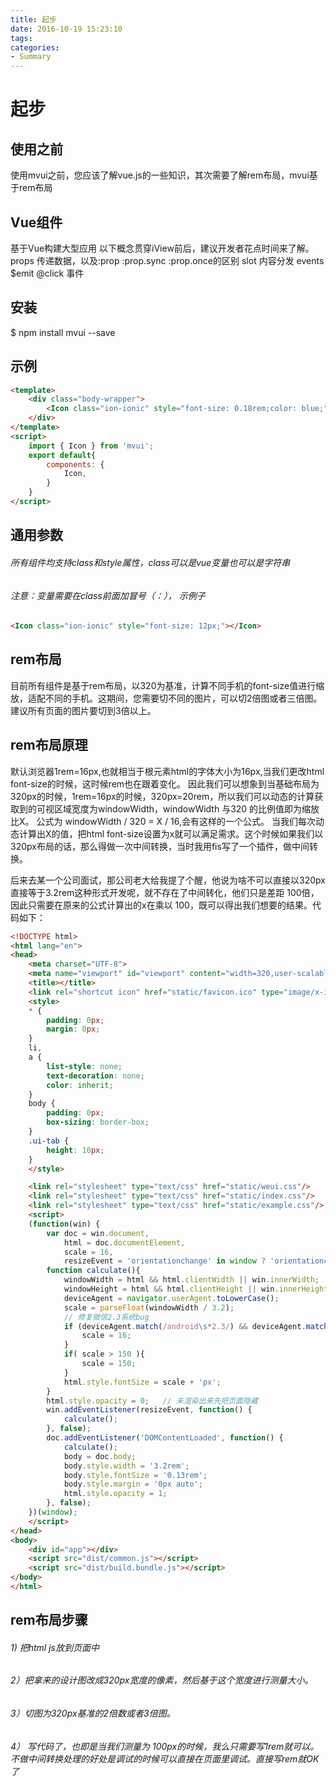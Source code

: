 ```yaml
---
title: 起步
date: 2016-10-19 15:23:10
tags:
categories:
- Summary
---
```



# 起步

## 使用之前

使用mvui之前，您应该了解vue.js的一些知识，其次需要了解rem布局，mvui基于rem布局


## Vue组件
基于Vue构建大型应用
以下概念贯穿iView前后，建议开发者花点时间来了解。
props 传递数据，以及:prop :prop.sync :prop.once的区别
slot 内容分发
events $emit @click 事件


## 安装 
$ npm install mvui --save


## 示例 
``` html
<template>  
    <div class="body-wrapper">
        <Icon class="ion-ionic" style="font-size: 0.18rem;color: blue;"></Icon>
    </div>
</template> 
<script>
    import { Icon } from 'mvui';
    export default{   
        components: { 
            Icon,
        }
    }
</script>
```

## 通用参数
###### 所有组件均支持class和style属性，class可以是vue变量也可以是字符串
###### 注意：变量需要在class前面加冒号（：）， 示例子
``` html
<Icon class="ion-ionic" style="font-size: 12px;"></Icon>
```


## rem布局

目前所有组件是基于rem布局，以320为基准，计算不同手机的font-size值进行缩放，适配不同的手机。这期间，您需要切不同的图片，可以切2倍图或者三倍图。建议所有页面的图片要切到3倍以上。

## rem布局原理

默认浏览器1rem=16px,也就相当于根元素html的字体大小为16px,当我们更改html font-size的时候，这时候rem也在跟着变化。
因此我们可以想象到当基础布局为320px的时候，1rem=16px的时候，320px=20rem，所以我们可以动态的计算获取到的可视区域宽度为windowWidth，windowWidth 与320 的比例值即为缩放比X。
公式为 windowWidth / 320 = X / 16,会有这样的一个公式。
当我们每次动态计算出X的值，把html font-size设置为x就可以满足需求。这个时候如果我们以320px布局的话，那么得做一次中间转换，当时我用fis写了一个插件，做中间转换。


后来去某一个公司面试，那公司老大给我提了个醒，他说为啥不可以直接以320px 直接等于3.2rem这种形式开发呢，就不存在了中间转化，他们只是差距 100倍，因此只需要在原来的公式计算出的x在乘以 100，既可以得出我们想要的结果。代码如下：
``` html
<!DOCTYPE html>
<html lang="en">
<head>
    <meta charset="UTF-8">
    <meta name="viewport" id="viewport" content="width=320,user-scalable=no,initial-scale=1,minimum-scale=1,maximum-scale=1">
    <title></title>
    <link rel="shortcut icon" href="static/favicon.ico" type="image/x-icon">
    <style>
    * {
        padding: 0px;
        margin: 0px;
    }
    li,
    a {
        list-style: none;
        text-decoration: none;
        color: inherit;
    }
    body {
        padding: 0px;
        box-sizing: border-box;
    }
    .ui-tab {
        height: 10px;
    }
    </style>

    <link rel="stylesheet" type="text/css" href="static/weui.css"/>
    <link rel="stylesheet" type="text/css" href="static/index.css"/>
    <link rel="stylesheet" type="text/css" href="static/example.css"/>
    <script>
    (function(win) {
        var doc = win.document,
            html = doc.documentElement,
            scale = 16,
            resizeEvent = 'orientationchange' in window ? 'orientationchange' : 'resize';
        function calculate(){
            windowWidth = html && html.clientWidth || win.innerWidth;
            windowHeight = html && html.clientHeight || win.innerHeight;
            deviceAgent = navigator.userAgent.toLowerCase();
            scale = parseFloat(windowWidth / 3.2);
            // 修复微信2.3系统bug
            if (deviceAgent.match(/android\s*2.3/) && deviceAgent.match(/micromessenger/)) {
                scale = 16;
            }
            if( scale > 150 ){
                scale = 150;
            }
            html.style.fontSize = scale + 'px';
        }
        html.style.opacity = 0;   // 未渲染出来先把页面隐藏 
        win.addEventListener(resizeEvent, function() {
            calculate();
        }, false);
        doc.addEventListener('DOMContentLoaded', function() {
            calculate();
            body = doc.body;
            body.style.width = '3.2rem';
            body.style.fontSize = '0.13rem';
            body.style.margin = '0px auto';
            html.style.opacity = 1;
        }, false);
    })(window);
    </script>
</head>
<body>
    <div id="app"></div>
    <script src="dist/common.js"></script>
    <script src="dist/build.bundle.js"></script>
</body>
</html>

```

## rem布局步骤

###### 1) 把html js放到页面中
###### 2）把拿来的设计图改成320px宽度的像素，然后基于这个宽度进行测量大小。
###### 3）切图为320px基准的2倍数或者3倍图。
###### 4） 写代码了，也即是当我们测量为 100px的时候，我么只需要写1rem就可以。不做中间转换处理的好处是调试的时候可以直接在页面里调试。直接写rem就OK了










